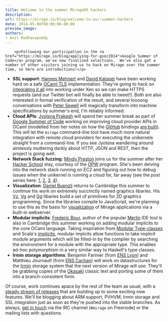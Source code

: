 ```yaml
---
title: Welcome to the summer MirageOS hackers
description:
url: https://mirage.io/blog/welcome-to-our-summer-hackers
date: 2014-05-08T00:00:00-00:00
preview_image:
authors:
- Anil Madhavapeddy
---
```



        <p>Following our participation in the <a href="https://mirage.io/blog/applying-for-gsoc2014">Google Summer of Code</a> program, we've now finalised selections.  We've also got a number of other visitors joining us to hack on Mirage over the summer time, so here are introductions!</p>
<ul>
<li><strong>SSL support</strong>: <a href="https://github.com/hannesm">Hannes Mehnert</a> and <a href="https://github.com/pqwy">David Kaloper</a> have been working hard on a safe <a href="https://github.com/mirleft/ocaml-tls">OCaml TLS</a> implementation. They're going to hack on <a href="https://github.com/mirage/mirage/issues/242">integrating it all</a> into working under Xen so we can make HTTPS requests (and our Twitter bot will finally be able to tweet!).  Both are also interested in formal verification of the result, and several loooong conversations with <a href="http://www.cl.cam.ac.uk/~pes20/">Peter Sewell</a> will magically transform into machine specifications by summer's end, I'm reliably informed.
</li>
<li><strong>Cloud APIs</strong>: <a href="http://1000hippos.wordpress.com/">Jyotsna Prakash</a> will spend her summer break as part of <a href="http://www.google-melange.com/gsoc/org2/google/gsoc2014/xen_project">Google Summer of Code</a> working on improving cloud provider APIs in OCaml (modelled from her notes on how the <a href="https://github.com/avsm/ocaml-github">GitHub</a> bindings <a href="http://1000hippos.wordpress.com/2014/04/24/ocaml-github/">are built</a>).  This will let the <code>mirage</code> command-line tool have much more natural integration with remote cloud providers for executing the unikernels straight from a command-line.  If you see Jyotsna wandering around aimlessly muttering darkly about HTTP, JSON and REST, then the project is going well.
</li>
<li><strong>Network Stack fuzzing</strong>: <a href="http://www.somerandomidiot.com/">Mindy Preston</a> joins us for the summer after her <a href="https://www.hackerschool.com/">Hacker School</a> stay, courtesy of the <a href="https://opw.gnome.org">OPW</a> program.  She's been delving into the network stack running on EC2 and figuring out how to debug issues when the unikernel is running a cloud far, far away (see the post series here: <a href="http://www.somerandomidiot.com/blog/2014/03/14/its-a-mirage/">1</a>, <a href="http://www.somerandomidiot.com/blog/2014/03/24/advancing-toward-the-mirage/">2</a>, <a href="http://www.somerandomidiot.com/blog/2014/04/02/tying-the-knot/">3</a>, <a href="http://www.somerandomidiot.com/blog/2014/03/24/arriving-at-the-mirage/">4</a>).
</li>
<li><strong>Visualization</strong>: <a href="http://erratique.ch/contact.en">Daniel Buenzli</a> returns to Cambridge this summer to continue his work on extremely succinctly named graphics libaries.  His <a href="https://github.com/dbuenzli/vz">Vz</a>, <a href="https://github.com/dbuenzli/vg">Vg</a> and <a href="https://github.com/dbuenzli/gg">Gg</a> libaries build a set of primitives for 2D graphics programming.  Since the libraries compile to JavaScript, we're planning to use this as the basis for <a href="http://erratique.ch/software/vg/demos/rhtmlc">visualization</a> of Mirage applications via a built-in webserver.
</li>
<li><strong>Modular implicits</strong>: <a href="https://github.com/def-lkb">Frederic Bour</a>, author of the popular <a href="https://github.com/the-lambda-church/merlin">Merlin</a> IDE tool is also in Cambridge this summer working on adding modular implicits to the core OCaml language. Taking inspiration from <a href="http://www.mpi-sws.org/~dreyer/papers/mtc/main-long.pdf">Modular Type-classes</a> and Scala's <a href="http://twitter.github.io/scala_school/advanced-types.html">implicits</a>,  modular implcits allow functions to take implicit module arguments which will be filled-in by the compiler by searching the environment for a module with the appropriate type. This enables ad-hoc polymorphism in a very similar way to Haskell's type classes.
</li>
<li><strong>Irmin storage algorithms</strong>: Benjamin Farinier (from <a href="http://www.ens-lyon.eu/">ENS Lyon</a>) and Matthieu Journault (from <a href="http://www.ens-cachan.fr/">ENS Cachan</a>) will work on datastructures for the <a href="https://github.com/mirage/irmin/wiki/Getting-Started">Irmin</a> storage system that the next version of Mirage will use.  They'll be grabbing copies of the <a href="http://www.amazon.co.uk/Purely-Functional-Structures-Chris-Okasaki/dp/0521663504">Okasaki</a> classic text and porting some of them into a branch-consistent form.
</li>
</ul>
<p>Of course, work continues apace by the rest of the team as usual, with a <a href="https://mirage.io/releases">steady stream of releases</a> that are building up to some exciting new features.  We'll be blogging about ARM support, PVHVM, Irmin storage and SSL integration just as soon as they're pushed into the stable branches.  As always, <a href="https://mirage.io/community/">get in touch</a> via the IRC channel (<code>#mirage</code> on Freenode) or the mailing lists with questions.</p>

      
